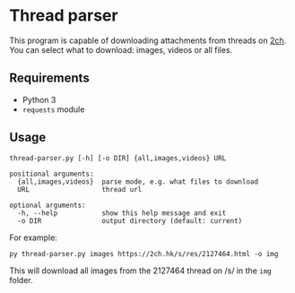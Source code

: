 # Thread parser
This program is capable of downloading attachments from threads on [2ch](https://2ch.hk). You can select what to download: images, videos or all files.

## Requirements
* Python 3
* `requests` module

## Usage
```
thread-parser.py [-h] [-o DIR] {all,images,videos} URL

positional arguments:
  {all,images,videos}  parse mode, e.g. what files to download
  URL                  thread url

optional arguments:
  -h, --help           show this help message and exit
  -o DIR               output directory (default: current)
```

For example:
```
py thread-parser.py images https://2ch.hk/s/res/2127464.html -o img
```
This will download all images from the 2127464 thread on /s/ in the `img` folder.
